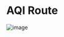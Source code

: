 # AQI Route
![image](https://github.com/user-attachments/assets/41912bae-4fb7-4ec3-b02c-8f1297695ced)
